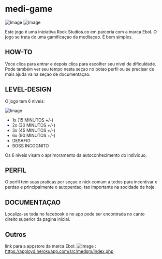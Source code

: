 # medi-game
![Image](https://img.shields.io/badge/PHP-777BB4?style=for-the-badge&logo=php&logoColor=white)
![Image](https://img.shields.io/badge/Heroku-430098?style=for-the-badge&logo=heroku&logoColor=white)

Este jogo é uma iniciativa Rock Studios.co em parceria com a marca Ebol. O jogo se trata de uma gamificaçao da meditaçao. É bem simples. 

## HOW-TO
Voce clica para entrar e depois clica para escolher seu nivel de dificuldade. Pode também ver seu tempo nesta seçao no botao perfil ou se precisar de mais ajuda va na seçao de documentaçao.

## LEVEL-DESIGN

O jogo tem 6 niveis:

![Image](https://apployd.herokuapp.com/img_geral/medgm-5-sc02.png)

+ 1x (15 MINUTOS +/-)
+ 2x (30 MINUTOS +/-)
+ 3x (45 MINUTOS +/-)
+ 6x (90 MINUTOS +/-)
+ DESAFIO   
+ BOSS INCOGNITO 

Os 6 niveis visam o aprimoramento da autoconhecimento do individuo. 

## PERFIL

O perfil tem suas praticas por seçao e nick comum a todos para incentivar o perdao e principalmente o autoperdao, tao importante na socidade de hoje.

## DOCUMENTAÇAO 
 
 Localiza-se toda no facebook e no app pode ser encontrada no canto direito superior da pagina inicial.
 
 ## Outros
 
 link para a appstore da marca Ebol: 
  ![Image](https://img.shields.io/badge/App_Store-0D96F6?style=for-the-badge&logo=app-store&logoColor=white) : https://apployd.herokuapp.com/src/medgm/index.php
